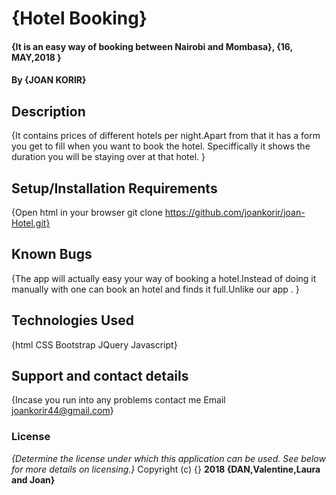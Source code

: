 # {Hotel Booking}
#### {It is an easy way of booking between Nairobi and Mombasa}, {16, MAY,2018  }
#### By **{JOAN KORIR}**
## Description
{It contains prices of different hotels per night.Apart from that it has a form you get to fill when you want to
book the hotel. Speciffically it shows the duration you will be staying over at that  hotel. }
## Setup/Installation Requirements
{Open html in your browser
git clone https://github.com/joankorir/joan-Hotel.git}
## Known Bugs
{The app will actually easy your way of booking a hotel.Instead of doing it manually with one can book an hotel and finds it full.Unlike our app . }
## Technologies Used
{html
CSS
Bootstrap
JQuery
Javascript}

## Support and contact details
{Incase you run into any problems contact me Email joankorir44@gmail.com}
### License
*{Determine the license under which this application can be used.  See below for more details on licensing.}*
Copyright (c) {} **2018 {DAN,Valentine,Laura and Joan}**
  
